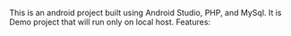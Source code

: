 This is an android project built using Android Studio, PHP, and MySql.
It is Demo project that will run only on local host.
Features:
